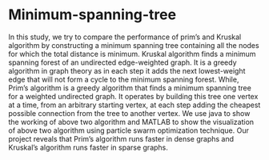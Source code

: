 # Minimum-spanning-tree
In this study, we try to compare the performance of prim’s and Kruskal algorithm by constructing a minimum spanning tree containing all the nodes for which the total distance is minimum. Kruskal algorithm finds a minimum spanning forest of an undirected edge-weighted graph. It is a greedy algorithm in graph theory as in each step it adds the next lowest-weight edge that will not form a cycle to the minimum spanning forest. While, Prim’s algorithm is a greedy algorithm that finds a minimum spanning tree for a weighted undirected graph. It operates by building this tree one vertex at a time, from an arbitrary starting vertex, at each step adding the cheapest possible connection from the tree to another vertex. We use java to show the working of above two algorithm and MATLAB to show the visualization of above two algorithm using particle swarm optimization technique. Our project reveals that Prim’s algorithm runs faster in dense graphs and Kruskal’s algorithm runs faster in sparse graphs.
